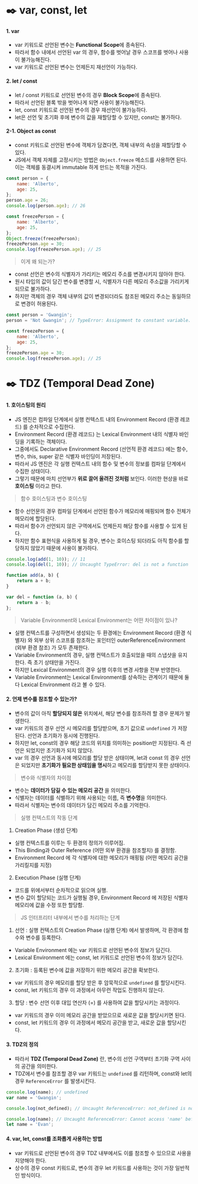 # ✒️ var, const, let

#### 1. var

-   var 키워드로 선언된 변수는 **Functional Scope**에 종속된다.
-   따라서 함수 내에서 선언된 var 의 경우, 함수를 벗어날 경우 스코프를 벗어나 사용이 불가능해진다.
-   var 키워드로 선언된 변수는 언제든지 재선언이 가능하다.

#### 2. let / const

-   let / const 키워드로 선언된 변수의 경우 **Block Scope**에 종속된다.
-   따라서 선언된 블록 밖을 벗어나게 되면 사용이 불가능해진다.
-   let, const 키워드로 선언된 변수의 경우 재선언이 불가능하다.
-   let은 선언 및 초기화 후에 변수의 값을 재할당할 수 있지만, const는 불가하다.

#### 2-1. Object as const

-   const 키워드로 선언된 변수에 객체가 담겼다면, 객체 내부의 속성을 재할당할 수 있다.
-   JS에서 객체 자체를 고정시키는 방법은 `Object.freeze` 메소드를 사용하면 된다. 이는 객체를 동결시켜 immutable 하게 만드는 목적을 가진다.

```javascript
const person = {
    name: 'Alberto',
    age: 25,
};
person.age = 26;
console.log(person.age); // 26

const freezePerson = {
    name: 'Alberto',
    age: 25,
};
Object.freeze(freezePerson);
freezePerson.age = 30;
console.log(freezePerson.age); // 25
```

> 이게 왜 되는가?

-   const 선언은 변수의 식별자가 가리키는 메모리 주소를 변경시키지 않아야 한다.
-   원시 타입의 값이 담긴 변수를 변경할 시, 식별자가 다른 메모리 주소값을 가리키게 되므로 불가하다.
-   하지만 객체의 경우 객체 내부의 값이 변경되더라도 참조된 메모리 주소는 동일하므로 변경이 허용된다.

```javascript
const person = 'Gwangin';
person = 'Not Gwangin'; // TypeError: Assignment to constant variable.

const freezePerson = {
    name: 'Alberto',
    age: 25,
};
freezePerson.age = 30;
console.log(freezePerson.age); // 25
```

# ✒️ TDZ (Temporal Dead Zone)

#### 1. 호이스팅의 원리

-   JS 엔진은 컴파일 단계에서 실행 컨텍스트 내의 Environment Record (환경 레코드) 를 순차적으로 수집한다.
-   Environment Record (환경 레코드) 는 Lexical Environment 내의 식별자 바인딩을 기록하는 객체이다.
-   그중에서도 Declarative Environment Record (선언적 환경 레코드) 에는 함수, 변수, this, super 같은 식별자 바인딩이 저장된다.
-   따라서 JS 엔진은 각 실행 컨텍스트 내의 함수 및 변수의 정보를 컴파일 단계에서 수집한 상태이다.
-   그렇기 때문에 마치 선언부가 **위로 끌어 올려진 것처럼** 보인다. 이러한 현상을 바로 **호이스팅** 이라고 한다.

> 함수 호이스팅과 변수 호이스팅

-   함수 선언문의 경우 컴파일 단계에서 선언된 함수가 메모리에 매핑되며 함수 전체가 메모리에 할당된다.
-   따라서 함수가 선언되지 않은 구역에서도 언제든지 해당 함수를 사용할 수 있게 된다.
-   하지만 함수 표현식을 사용하게 될 경우, 변수는 호이스팅 되더라도 아직 함수를 할당하지 않았기 때문에 사용이 불가하다.

```javascript
console.log(add(1, 10)); // 11
console.log(del(1, 10)); // Uncaught TypeError: del is not a function

function add(a, b) {
    return a + b;
}

var del = function (a, b) {
    return a - b;
};
```

> Variable Environment와 Lexical Environment는 어떤 차이점이 있나?

-   실행 컨텍스트를 구성하면서 생성되는 두 환경에는 Environment Record (환경 식별자) 와 외부 상위 스코프를 참조하는 포인터인 outerReferenceEnvironment (외부 환경 참조) 가 모두 존재한다.
-   Variable Environment의 경우, 실행 컨텍스트가 호출되었을 때의 스냅샷을 유지한다. 즉 초기 상태만을 가진다.
-   하지만 Lexical Environment의 경우 실행 이후의 변경 사항을 전부 반영한다.
-   Variable Environment는 Lexical Environment를 상속하는 관계이기 때문에 둘 다 Lexical Environment 라고 볼 수 있다.

#### 2. 언제 변수를 참조할 수 있는가?

-   변수의 값이 아직 **할당되지 않은** 위치에서, 해당 변수를 참조하려 할 경우 문제가 발생한다.
-   var 키워드의 경우 선언 시 메모리를 할당받으며, 초기 값으로 `undefined` 가 저장된다. 선언과 초기화가 동시에 진행된다.
-   하지만 let, const의 경우 해당 코드의 위치를 의미하는 position만 지정된다. 즉 선언은 되었지만 초기화가 되지 않았다.
-   var 의 경우 선언과 동시에 메모리를 할당 받은 상태이며, let과 const 의 경우 선언은 되었지만 **초기화가 필요한 상태임을 명시**하고 메모리를 할당받지 못한 상태이다.

> 변수와 식별자의 차이점

-   변수는 **데이터가 담길 수 있는 메모리 공간** 을 의미한다.
-   식별자는 데이터를 식별하기 위해 사용되는 이름, 즉 **변수명**을 의미한다.
-   따라서 식별자는 변수의 데이터가 담긴 메모리 주소를 기억한다.

> 실행 컨텍스트의 작동 단계

1. Creation Phase (생성 단계)

-   실행 컨텍스트를 이루는 두 환경의 정의가 이루어짐.
-   This Binding과 Outer Reference (어떤 외부 환경을 참조할지) 를 결정함.
-   Environment Record 에 각 식별자에 대한 메모리가 매핑됨 (어떤 메모리 공간을 가리킬지를 지정)

2. Execution Phase (실행 단계)

-   코드를 위에서부터 순차적으로 읽으며 실행.
-   변수 값이 할당되는 코드가 실행될 경우, Environment Record 에 저장된 식별자 메모리에 값을 수정 또한 할당함.

> JS 인터프리터 내부에서 변수를 처리하는 단계

1. 선언 : 실행 컨텍스트의 Creation Phase (실행 단계) 에서 발생하며, 각 환경에 함수와 변수를 등록한다.

-   Variable Environment 에는 var 키워드로 선언된 변수의 정보가 담긴다.
-   Lexical Environment 에는 const, let 키워드로 선언된 변수의 정보가 담긴다.

2. 초기화 : 등록된 변수에 값을 저장하기 위한 메모리 공간을 확보한다.

-   var 키워드의 경우 메모리를 할당 받은 후 암묵적으로 `undefined` 를 할당시킨다.
-   const, let 키워드의 경우 이 과정에서 아무런 작업도 진행하지 않는다.

3. 할당 : 변수 선언 이후 대입 연산자 (=) 를 사용하여 값을 할당시키는 과정이다.

-   var 키워드의 경우 이미 메모리 공간을 받았으므로 새로운 값을 할당시키면 된다.
-   const, let 키워드의 경우 이 과정에서 메모리 공간을 받고, 새로운 값을 할당시킨다.

#### 3. TDZ의 정의

-   따라서 **TDZ (Temporal Dead Zone)** 란, 변수의 선언 구역부터 초기화 구역 사이의 공간을 의미한다.
-   TDZ에서 변수를 참조할 경우 var 키워드는 `undefined` 를 리턴하며, const와 let의 경우 `ReferenceError` 를 발생시킨다.

```javascript
console.log(name); // undefined
var name = 'Gwangin';

console.log(not_defined); // Uncaught ReferenceError: not_defined is not defined

console.log(name); // Uncaught ReferenceError: Cannot access 'name' before initialization
let name = 'Evan';
```

#### 4. var, let, const를 조화롭게 사용하는 방법

-   var 키워드로 선언된 변수의 경우 TDZ 내부에서도 이를 참조할 수 있으므로 사용을 지양해야 한다.
-   상수의 경우 const 키워드로, 변수의 경우 let 키워드를 사용하는 것이 가장 일반적인 방식이다.

